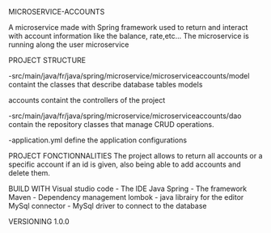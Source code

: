 MICROSERVICE-ACCOUNTS

A microservice made with Spring framework used to return and interact with account information like the balance, rate,etc...
The microservice is running along the user microservice

PROJECT STRUCTURE

-src/main/java/fr/java/spring/microservice/microserviceaccounts/model
containt the classes that describe database tables models

accounts
containt the controllers of the project

-src/main/java/fr/java/spring/microservice/microserviceaccounts/dao
contain the repository classes that manage CRUD operations.

-application.yml
define the application configurations

PROJECT FONCTIONNALITIES
The project allows to return all accounts or a specific account if an id is given,
also being able to add accounts and delete them.

BUILD WITH
Visual studio code - The IDE
Java Spring - The framework
Maven - Dependency management
lombok - java librairy for the editor
MySql connector - MySql driver to connect to the database

VERSIONING
1.0.0
